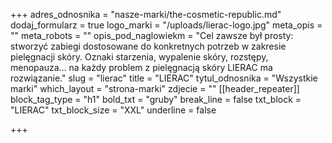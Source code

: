 +++
adres_odnosnika = "nasze-marki/the-cosmetic-republic.md"
dodaj_formularz = true
logo_marki = "/uploads/lierac-logo.jpg"
meta_opis = ""
meta_robots = ""
opis_pod_naglowiekm = "Cel zawsze był prosty: stworzyć zabiegi dostosowane do konkretnych potrzeb w zakresie pielęgnacji skóry. Oznaki starzenia, wypalenie skóry, rozstępy, menopauza… na każdy problem z pielęgnacją skóry LIERAC ma rozwiązanie."
slug = "lierac"
title = "LIERAC"
tytul_odnosnika = "Wszystkie marki"
which_layout = "strona-marki"
zdjecie = ""
[[header_repeater]]
block_tag_type = "h1"
bold_txt = "gruby"
break_line = false
txt_block = "LIERAC"
txt_block_size = "XXL"
underline = false

+++

